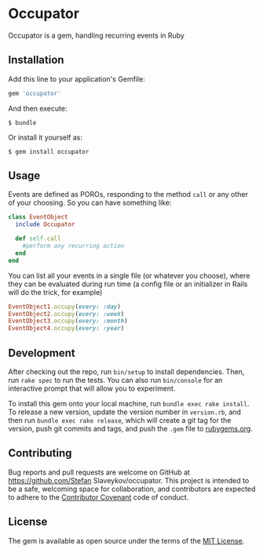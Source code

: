 # Occupator

Occupator is a gem, handling recurring events in Ruby

## Installation

Add this line to your application's Gemfile:

```ruby
gem 'occupator'
```

And then execute:

    $ bundle

Or install it yourself as:

    $ gem install occupator

## Usage

Events are defined as POROs, responding to the method `call` or any
other of your choosing. So you can have something like:
```ruby
class EventObject
  include Occupator

  def self.call
    #perform any recurring action
  end
end
```
You can list all your events in a single file (or whatever you choose),
where they can be evaluated during run time (a config file or an
initializer in Rails will do the trick, for example)

```ruby
EventObject1.occupy(every: :day)
EventObject2.occupy(every: :week)
EventObject3.occupy(every: :month)
EventObject4.occupy(every: :year)
```
## Development

After checking out the repo, run `bin/setup` to install dependencies. Then, run `rake spec` to run the tests. You can also run `bin/console` for an interactive prompt that will allow you to experiment.

To install this gem onto your local machine, run `bundle exec rake install`. To release a new version, update the version number in `version.rb`, and then run `bundle exec rake release`, which will create a git tag for the version, push git commits and tags, and push the `.gem` file to [rubygems.org](https://rubygems.org).

## Contributing

Bug reports and pull requests are welcome on GitHub at https://github.com/Stefan Slaveykov/occupator. This project is intended to be a safe, welcoming space for collaboration, and contributors are expected to adhere to the [Contributor Covenant](http://contributor-covenant.org) code of conduct.


## License

The gem is available as open source under the terms of the [MIT License](http://opensource.org/licenses/MIT).

